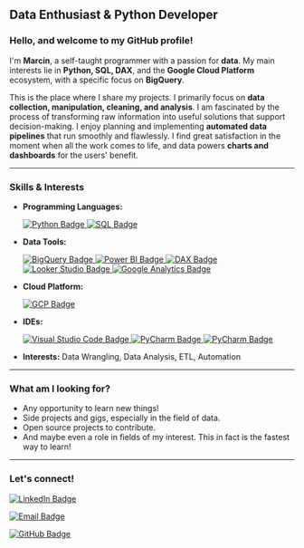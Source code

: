 ## **Data Enthusiast & Python Developer**

### Hello, and welcome to my GitHub profile!

I'm **Marcin**, a self-taught programmer with a passion for **data**. My main interests lie in **Python, SQL, DAX**, and the **Google Cloud Platform** ecosystem, with a specific focus on **BigQuery**.

This is the place where I share my projects. I primarily focus on **data collection, manipulation, cleaning, and analysis**. I am fascinated by the process of transforming raw information into useful solutions that support decision-making. I enjoy planning and implementing **automated data pipelines** that run smoothly and flawlessly. I find great satisfaction in the moment when all the work comes to life, and data powers **charts and dashboards** for the users' benefit.

---
### Skills & Interests
* **Programming Languages:**
  <p align="left">
    <a href="https://www.python.org/" target="_blank">
      <img src="https://img.shields.io/badge/Python-3776AB?style=for-the-badge&logo=python&logoColor=white" alt="Python Badge">
    </a>
    <a href="https://sqlite.org/" target="_blank">
      <img src="https://img.shields.io/badge/SQL-003B57?style=for-the-badge&logo=sqlite&logoColor=white" alt="SQL Badge">
    </a>
  </p>

* **Data Tools:**
  <p align="left">
    <a href="https://cloud.google.com/bigquery" target="_blank">
      <img src="https://img.shields.io/badge/BigQuery-4285F4?style=for-the-badge&logo=google-cloud&logoColor=white" alt="BigQuery Badge">
    </a>
    <a href="https://www.microsoft.com/power-platform/products/power-bi/" target="_blank">
      <img src="https://img.shields.io/badge/Power%20BI-F2C811?style=for-the-badge&logo=power-bi&logoColor=black" alt="Power BI Badge">
    </a>
    <a href="https://cloud.google.com/bigquery" target="_blank">
      <img src="https://img.shields.io/badge/DAX-667799?style=for-the-badge&logoColor=white" alt="DAX Badge">
    </a>
    <a href="https://lookerstudio.google.com/" target="_blank">
      <img src="https://img.shields.io/badge/Looker%20Studio-1A73E8?style=for-the-badge&logo=google&logoColor=white" alt="Looker Studio Badge">
    </a>
    <a href="https://marketingplatform.google.com/about/analytics/" target="_blank">
      <img src="https://img.shields.io/badge/Google%20Analytics-E37400?style=for-the-badge&logo=google%20analytics&logoColor=white" alt="Google Analytics Badge">
    </a>
  </p>

* **Cloud Platform:**
  <p align="left">
    <a href="https://cloud.google.com/" target="_blank">
      <img src="https://img.shields.io/badge/Google_Cloud-4285F4?style=for-the-badge&logo=google-cloud&logoColor=white" alt="GCP Badge">
    </a>
  </p>

* **IDEs:**
  <p align="left">
    <a href="https://code.visualstudio.com/" target="_blank">
      <img src="https://img.shields.io/badge/Visual_Studio_Code-0078D4?style=for-the-badge&logo=visual%20studio%20code&logoColor=white" alt="Visual Studio Code Badge">
    </a>
    <a href="https://www.jetbrains.com/pycharm/" target="_blank">
      <img src="https://img.shields.io/badge/PyCharm-222222.svg?&style=for-the-badge&logo=PyCharm&logoColor=white" alt="PyCharm Badge">
    </a>
    <a href="https://jupyter.org/" target="_blank">
      <img src="https://img.shields.io/badge/Jupyter-F37626.svg?&style=for-the-badge&logo=Jupyter&logoColor=white" alt="PyCharm Badge">
    </a>
  </p>
  
  
   	
  
 
* **Interests:** Data Wrangling, Data Analysis, ETL, Automation

---
### What am I looking for?
* Any opportunity to learn new things!
* Side projects and gigs, especially in the field of data.
* Open source projects to contribute.
* And maybe even a role in fields of my interest. This in fact is the fastest way to learn!

---
### Let's connect!
<p align="left"> 
    <a href="https://www.linkedin.com/in/marcin-borowski-a77ba4158/">
      <img src="https://img.shields.io/badge/LinkedIn-0077B5?style=for-the-badge&logo=linkedin&logoColor=white" alt="LinkedIn Badge">
    </a>
  </p>

  <p align="left">
  <a href="mailto:marcin.borowski84@gmail.com">
    <img src="https://img.shields.io/badge/Gmail-D14836?style=for-the-badge&logo=gmail&logoColor=white" alt="Email Badge">
  </a>
  </p>

  <p align="left">
  <a href="https://github.com/MrSz-84">
    <img src="https://img.shields.io/badge/GitHub-100000?style=for-the-badge&logo=github&logoColor=white" alt="GitHub Badge">
  </a>
  </p>


<!---
MrSz-84/MrSz-84 is a ✨ special ✨ repository because its `README.md` (this file) appears on your GitHub profile.
You can click the Preview link to take a look at your changes.
--->
